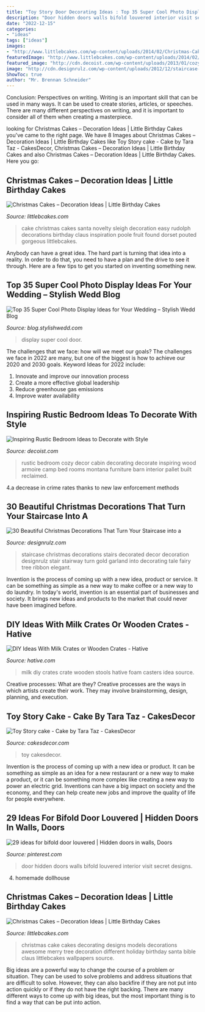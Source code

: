 ```yaml
---
title: "Toy Story Door Decorating Ideas : Top 35 Super Cool Photo Display Ideas For Your Wedding – Stylish Wedd Blog"
description: "Door hidden doors walls bifold louvered interior visit secret designs"
date: "2022-12-15"
categories:
- "ideas"
tags: ["ideas"]
images:
- "http://www.littlebcakes.com/wp-content/uploads/2014/02/Christmas-Cake-Ideas-1024x936.jpg"
featuredImage: "http://www.littlebcakes.com/wp-content/uploads/2014/02/Easy-Christmas-Cakes.jpg"
featured_image: "http://cdn.decoist.com/wp-content/uploads/2013/01/cozy-rustic-bedroom-design.jpg"
image: "http://cdn.designrulz.com/wp-content/uploads/2012/12/staircase-designrulz-003.jpg"
ShowToc: true
author: "Mr. Brennan Schneider"
---
```



Conclusion: Perspectives on writing.
Writing is an important skill that can be used in many ways. It can be used to create stories, articles, or speeches. There are many different perspectives on writing, and it is important to consider all of them when creating a masterpiece.

	

		
looking for Christmas Cakes – Decoration Ideas | Little Birthday Cakes you've came to the right page. We have 8 Images about Christmas Cakes – Decoration Ideas | Little Birthday Cakes like Toy Story cake - Cake by Tara Taz - CakesDecor, Christmas Cakes – Decoration Ideas | Little Birthday Cakes and also Christmas Cakes – Decoration Ideas | Little Birthday Cakes. Here you go:
		
    
## Christmas Cakes – Decoration Ideas | Little Birthday Cakes

<img loading=lazy src="http://www.littlebcakes.com/wp-content/uploads/2014/02/Easy-Christmas-Cakes.jpg" onerror="this.onerror=null;this.src='https://tse1.mm.bing.net/th?id=OIP.tsTX8PTICwNpfjvwUPabLQHaFj&amp;pid=15.1';" alt="Christmas Cakes – Decoration Ideas | Little Birthday Cakes">

_Source: littlebcakes.com_

>cake christmas cakes santa novelty sleigh decoration easy rudolph decorations birthday claus inspiration poole fruit found dorset pouted gorgeous littlebcakes. 

	

Anybody can have a great idea. The hard part is turning that idea into a reality. In order to do that, you need to have a plan and the drive to see it through. Here are a few tips to get you started on inventing something new.

    
## Top 35 Super Cool Photo Display Ideas For Your Wedding – Stylish Wedd Blog

<img loading=lazy src="http://blog.stylishwedd.com/wp-content/uploads/2017/01/Country-Chic-Wedding-Photo-Display-Ideas-for-Your-Wedding-Decorations.jpg" onerror="this.onerror=null;this.src='https://tse3.mm.bing.net/th?id=OIP.YpcnzZUAttc7NCM7iHRkNwHaKW&amp;pid=15.1';" alt="Top 35 Super Cool Photo Display Ideas for Your Wedding – Stylish Wedd Blog">

_Source: blog.stylishwedd.com_

>display super cool door. 

	

The challenges that we face: how will we meet our goals?
The challenges we face in 2022 are many, but one of the biggest is how to achieve our 2020 and 2030 goals. Keyword Ideas for 2022 include: 
1. Innovate and improve our innovation process 
2. Create a more effective global leadership 
3. Reduce greenhouse gas emissions 
4. Improve water availability 

    
## Inspiring Rustic Bedroom Ideas To Decorate With Style

<img loading=lazy src="http://cdn.decoist.com/wp-content/uploads/2013/01/cozy-rustic-bedroom-design.jpg" onerror="this.onerror=null;this.src='https://tse2.mm.bing.net/th?id=OIP.txxDn_bJxb5_vQbycHY4eAHaLI&amp;pid=15.1';" alt="Inspiring Rustic Bedroom Ideas to Decorate with Style">

_Source: decoist.com_

>rustic bedroom cozy decor cabin decorating decorate inspiring wood armoire camp bed rooms montana furniture barn interior pallet built reclaimed. 

	

4.a decrease in crime rates thanks to new law enforcement methods

    
## 30 Beautiful Christmas Decorations That Turn Your Staircase Into A

<img loading=lazy src="http://cdn.designrulz.com/wp-content/uploads/2012/12/staircase-designrulz-003.jpg" onerror="this.onerror=null;this.src='https://tse3.mm.bing.net/th?id=OIP.A_NtcQIgYgJFpP6J2GmeHAHaLH&amp;pid=15.1';" alt="30 Beautiful Christmas Decorations That Turn Your Staircase into a">

_Source: designrulz.com_

>staircase christmas decorations stairs decorated decor decoration designrulz stair stairway turn gold garland into decorating tale fairy tree ribbon elegant. 

	

Invention is the process of coming up with a new idea, product or service. It can be something as simple as a new way to make coffee or a new way to do laundry. In today's world, invention is an essential part of businesses and society. It brings new ideas and products to the market that could never have been imagined before.

    
## DIY Ideas With Milk Crates Or Wooden Crates - Hative

<img loading=lazy src="https://hative.com/wp-content/uploads/2015/02/milk-crate-ideas/10-milk-crate-ideas.jpg" onerror="this.onerror=null;this.src='https://tse1.mm.bing.net/th?id=OIP.mY6N4yWcs56p7q-W3LRzWwHaJ7&amp;pid=15.1';" alt="DIY Ideas With Milk Crates or Wooden Crates - Hative">

_Source: hative.com_

>milk diy crates crate wooden stools hative foam casters idea source. 

	

Creative processes: What are they?
Creative processes are the ways in which artists create their work. They may involve brainstorming, design, planning, and execution.

    
## Toy Story Cake - Cake By Tara Taz - CakesDecor

<img loading=lazy src="https://pic.cakesdecor.com/m/sabuwd0nvmolb8hed9ba.jpg" onerror="this.onerror=null;this.src='https://tse4.mm.bing.net/th?id=OIP.K163YLmlPglme0ZuK9x8TgHaJ3&amp;pid=15.1';" alt="Toy Story cake - Cake by Tara Taz - CakesDecor">

_Source: cakesdecor.com_

>toy cakesdecor. 

	

Invention is the process of coming up with a new idea or product. It can be something as simple as an idea for a new restaurant or a new way to make a product, or it can be something more complex like creating a new way to power an electric grid. Inventions can have a big impact on society and the economy, and they can help create new jobs and improve the quality of life for people everywhere.

    
## 29 Ideas For Bifold Door Louvered | Hidden Doors In Walls, Doors

<img loading=lazy src="https://i.pinimg.com/originals/cb/c0/13/cbc0133cb1960e0f8578d4d635fce3c0.jpg" onerror="this.onerror=null;this.src='https://tse2.mm.bing.net/th?id=OIP.gaILgO_3tZ-Fb_mAUFHlrAAAAA&amp;pid=15.1';" alt="29 ideas for bifold door louvered | Hidden doors in walls, Doors">

_Source: pinterest.com_

>door hidden doors walls bifold louvered interior visit secret designs. 

	

4. homemade dollhouse

    
## Christmas Cakes – Decoration Ideas | Little Birthday Cakes

<img loading=lazy src="http://www.littlebcakes.com/wp-content/uploads/2014/02/Christmas-Cake-Ideas-1024x936.jpg" onerror="this.onerror=null;this.src='https://tse3.mm.bing.net/th?id=OIP.q6FWFYU8k1tmgy_gy14ptAHaGx&amp;pid=15.1';" alt="Christmas Cakes – Decoration Ideas | Little Birthday Cakes">

_Source: littlebcakes.com_

>christmas cake cakes decorating designs models decorations awesome merry tree decoration different holiday birthday santa bible claus littlebcakes wallpapers source. 

	

Big ideas are a powerful way to change the course of a problem or situation. They can be used to solve problems and address situations that are difficult to solve. However, they can also backfire if they are not put into action quickly or if they do not have the right backing. There are many different ways to come up with big ideas, but the most important thing is to find a way that can be put into action.

